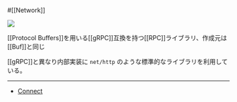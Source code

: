 #[[Network]]

![](https://avatars.githubusercontent.com/u/97258658?s=200&v=4)

[[Protocol Buffers]]を用いる[[gRPC]]互換を持つ[[RPC]]ライブラリ、作成元は[[Buf]]と同じ

[[gRPC]]と異なり内部実装に `net/http` のような標準的なライブラリを利用している。

---

- [Connect](https://connectrpc.com/)